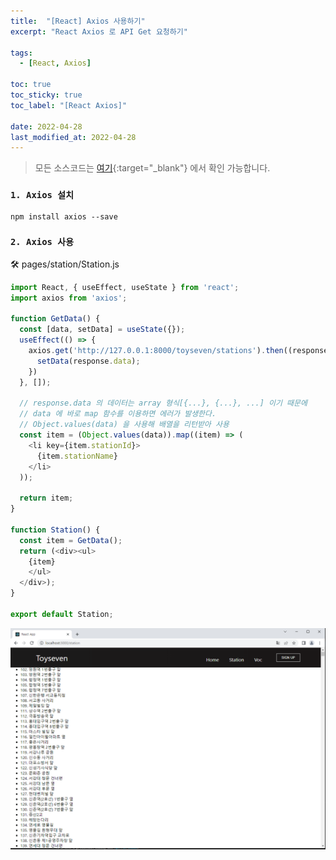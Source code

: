 ```yaml
---
title:  "[React] Axios 사용하기"
excerpt: "React Axios 로 API Get 요청하기"

tags:
  - [React, Axios]

toc: true
toc_sticky: true
toc_label: "[React Axios]"
 
date: 2022-04-28
last_modified_at: 2022-04-28
---
```


> 모든 소스코드는 [여기](https://github.com/ymkmoon/toyseven-react){:target="_blank"} 에서 확인 가능합니다.

### ``1. Axios 설치``

```console
npm install axios --save
```

### ``2. Axios 사용``

🛠 pages/station/Station.js

```js
import React, { useEffect, useState } from 'react';
import axios from 'axios';

function GetData() {
  const [data, setData] = useState({});
  useEffect(() => {
    axios.get('http://127.0.0.1:8000/toyseven/stations').then((response)=> {
      setData(response.data);
    })
  }, []);

  // response.data 의 데이터는 array 형식[{...}, {...}, ...] 이기 때문에
  // data 에 바로 map 함수를 이용하면 에러가 발생한다.
  // Object.values(data) 을 사용해 배열을 리턴받아 사용
  const item = (Object.values(data)).map((item) => (
    <li key={item.stationId}>
      {item.stationName}
    </li>
  ));

  return item;
}

function Station() {
  const item = GetData();
  return (<div><ul>
    {item}
    </ul>
  </div>);  
}
  
export default Station;
```

![VMWare](/assets/image/react/React_toyseven_react_05.PNG)